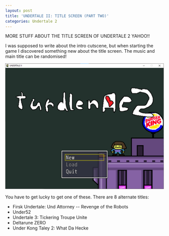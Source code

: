 ```yaml
---
layout: post
title: 'UNDERTALE II: TITLE SCREEN (PART TWO)'
categories: Undertale 2
---
```

MORE STUFF ABOUT THE TITLE SCREEN OF UNDERTALE 2 YAHOO!!

I was supposed to write about the intro cutscene, but when starting the game I discovered something new about the title screen. The music and main title can be randomised!

![](../images/turdlenac2.png)

You have to get lucky to get one of these. There are 8 alternate titles:

 - Firsk Undertale: Und Attorney -- Revenge of the Robots
 - Under52
 - Undertale 3: Tickering Troupe Unite
 - Deltarune ZERO
 - Under Kong Taley 2: What Da Hecke
<!--stackedit_data:
eyJoaXN0b3J5IjpbNzcxNjIxMTM0LDY5Mjk5NjU4MCwtMTc2NT
kxMzkyNCwtMTYxNDcxNjc0XX0=
-->